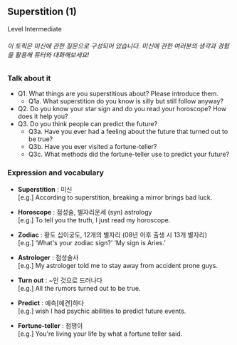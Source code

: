 ## Superstition (1)
Level Intermediate
###### 이 토픽은 미신에 관한 질문으로 구성되어 있습니다. 미신에 관한 여러분의 생각과 경험을 활용해 튜터와 대화해보세요!

### Talk about it
- Q1. What things are you superstitious about? Please introduce them.
  - Q1a. What superstition do you know is silly but still follow anyway?
- Q2. Do you know your star sign and do you read your horoscope? How does it help you?
- Q3. Do you think people can predict the future?
  - Q3a. Have you ever had a feeling about the future that turned out to be true?
  - Q3b. Have you ever visited a fortune-teller?
  - Q3c. What methods did the fortune-teller use to predict your future?
### Expression and vocabulary
- **Superstition** : 미신  
[e.g.] According to superstition, breaking a mirror brings bad luck.

- **Horoscope** : 점성술, 별자리운세  (syn) astrology  
[e.g.] To tell you the truth, I just read my horoscope.

- **Zodiac** : 황도 십이궁도, 12개의 별자리 (08년 이후 출생 시 13개 별자리)  
[e.g.] ‘What's your zodiac sign?’ ‘My sign is Aries.’

- **Astrologer** : 점성술사  
[e.g.] My astrologer told me to stay away from accident prone guys.

- **Turn out** : ~인 것으로 드러나다  
[e.g.] All the rumors turned out to be true.

- **Predict** : 예측[예견]하다  
[e.g.] wish I had psychic abilities to predict future events.

- **Fortune-teller** : 점쟁이  
[e.g.] You're living your life by what a fortune teller said.


